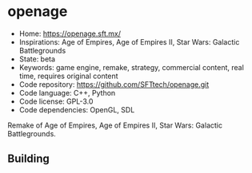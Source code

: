 # openage

- Home: https://openage.sft.mx/
- Inspirations: Age of Empires, Age of Empires II, Star Wars: Galactic Battlegrounds
- State: beta
- Keywords: game engine, remake, strategy, commercial content, real time, requires original content
- Code repository: https://github.com/SFTtech/openage.git
- Code language: C++, Python
- Code license: GPL-3.0
- Code dependencies: OpenGL, SDL

Remake of Age of Empires, Age of Empires II, Star Wars: Galactic Battlegrounds.

## Building
